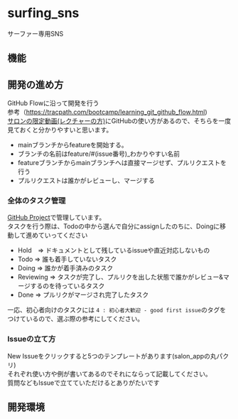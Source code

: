 
# surfing_sns
サーファー専用SNS

## 機能

## 開発の進め方
GitHub Flowに沿って開発を行う  
参考（https://tracpath.com/bootcamp/learning_git_github_flow.html)  
[サロンの限定動画(レクチャーの方)](https://vimeo.com/showcase/7431597/video/441969458)にGitHubの使い方があるので、そちらを一度見ておくと分かりやすいと思います。  

- mainブランチからfeatureを開始する。
- ブランチの名前はfeature/#(issue番号)_わかりやすい名前
- featureブランチからmainブランチへは直接マージせず、プルリクエストを行う
- プルリクエストは誰かがレビューし、マージする

### 全体のタスク管理
[GitHub Project](https://github.com/kboyflutteruniv/couple_todo/projects/1)で管理しています。  
タスクを行う際は、Todoの中から選んで自分にassignしたのちに、Doingに移動して進めていってください  
- Hold　=> ドキュメントとして残しているissueや直近対応しないもの
- Todo => 誰も着手していないタスク
- Doing => 誰かが着手済みのタスク
- Reviewing => タスクが完了し、プルリクを出した状態で誰かがレビュー&マージするのを待っているタスク  
- Done => プルリクがマージされ完了したタスク  

一応、初心者向けのタスクには `4 : 初心者大歓迎 - good first issue`のタグをつけているので、選ぶ際の参考にしてください。  

### Issueの立て方
New Issueをクリックすると5つのテンプレートがあります(salon_appの丸パクリ)  
それぞれ使い方や例が書いてあるのでそれにならって記載してください。  
質問などもIssueで立てていただけるとありがたいです  


## 開発環境
